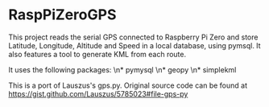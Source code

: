 # RaspPiZeroGPS
This project reads the serial GPS connected to Raspberry Pi Zero and store Latitude, Longitude, Altitude and Speed in a local database, using pymsql. It also features a tool to generate KML from each route.

It uses the following packages:
       \n* pymysql
       \n* geopy
       \n* simplekml

This is a port of Lauszus's gps.py. Original source code can be found at https://gist.github.com/Lauszus/5785023#file-gps-py


